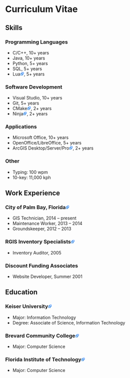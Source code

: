 # Curriculum Vitae

## Skills

### Programming Languages

- C/C++, 10+ years
- Java, 10+ years
- Python, 5+ years
- SQL, 5+ years
- Lua[![link]](https://www.lua.org), 5+ years

### Software Development

- Visual Studio, 10+ years
- Git, 5+ years
- CMake[![link]](https://cmake.org/), 2+ years
- Ninja[![link]](https://ninja-build.org/), 2+ years

### Applications

- Microsoft Office, 10+ years
- OpenOffice/LibreOffice, 5+ years
- ArcGIS Desktop/Server/Pro[![link]](https://www.esri.com/), 2+ years

### Other

- Typing: 100 wpm
- 10-key: 11,000 kph

## Work Experience

### City of Palm Bay, Florida[![link]](http://www.palmbayflorida.org/)

- GIS Technician, 2014 – present
- Maintenance Worker, 2013 – 2014
- Groundskeeper, 2012 – 2013

### RGIS Inventory Specialists[![link]](http://www.rgis.com/)

- Inventory Auditor, 2005

### Discount Funding Associates

- Website Developer, Summer 2001

## Education

### Keiser University[![link]](http://www.keiseruniversity.edu/)

- Major: Information Technology
- Degree: Associate of Science, Information Technology

### Brevard Community College[![link]](http://www.easternflorida.edu/)

- Major: Computer Science

### Florida Institute of Technology[![link]](http://www.fit.edu/)

- Major: Computer Science

[link]: /link.png
